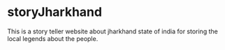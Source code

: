 # storyJharkhand
This is a story teller  website about jharkhand state of india for storing the local legends about the people.
